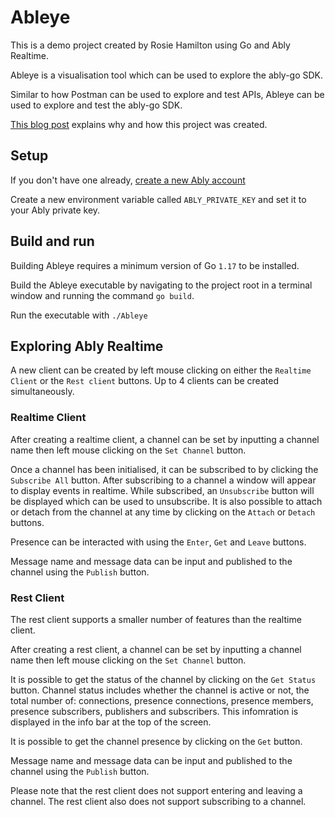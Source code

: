 # Ableye

This is a demo project created by Rosie Hamilton using Go and Ably Realtime.

Ableye is a visualisation tool which can be used to explore the ably-go SDK. 

Similar to how Postman can be used to explore and test APIs, Ableye can be used to explore and test the ably-go SDK.

[This blog post](https://ably.com/blog/ablyeye-how-we-visualized-an-ably-sdk-with-go-and-ebiten) explains why and how this project was created. 

## Setup 

If you don't have one already, [create a new Ably account](https://ably.com/sign-up)

Create a new environment variable called `ABLY_PRIVATE_KEY` and set it to your Ably private key.

## Build and run

Building Ableye requires a minimum version of Go `1.17` to be installed.

Build the Ableye executable by navigating to the project root in a terminal window and running the command `go build`.

Run the executable with `./Ableye`

## Exploring Ably Realtime

A new client can be created by left mouse clicking on either the `Realtime Client` or the `Rest client` buttons. Up to 4 clients can be created simultaneously.

### Realtime Client

After creating a realtime client, a channel can be set by inputting a channel name then left mouse clicking on the `Set Channel` button.

Once a channel has been initialised, it can be subscribed to by clicking the `Subscribe All` button. After subscribing to a channel a window will appear to display events in realtime. While subscribed, an `Unsubscribe` button will be displayed which can be used to unsubscribe. It is also possible to attach or detach from the channel at any time by clicking on the `Attach` or `Detach` buttons.

Presence can be interacted with using the `Enter`, `Get` and `Leave` buttons.

Message name and message data can be input and published to the channel using the `Publish` button.

### Rest Client

The rest client supports a smaller number of features than the realtime client.

After creating a rest client, a channel can be set by inputting a channel name then left mouse clicking on the `Set Channel` button.

It is possible to get the status of the channel by clicking on the `Get Status` button. Channel status includes whether the channel is active or not, the total number of: connections, presence connections, presence members, presence subscribers, publishers and subscribers. This infomration is displayed in the info bar at the top of the screen.

It is possible to get the channel presence by clicking on the `Get` button. 

Message name and message data can be input and published to the channel using the `Publish` button.

Please note that the rest client does not support entering and leaving a channel. The rest client also does not support subscribing to a channel.
